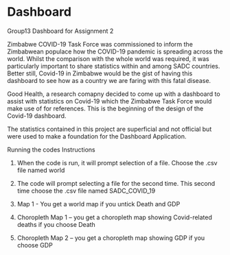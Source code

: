 # Dashboard
Group13 Dashboard for Assignment 2


Zimbabwe COVID-19 Task Force was commissioned to inform the Zimbabwean populace  how the COVID-19 pandemic is spreading across the world. Whilst the comparison with the whole world was required, it was particularly important to share statistics within and among SADC countries. Better still, Covid-19 in Zimbabwe would be the gist of having this dashboard to see how as a country we are faring with this fatal disease. 
        
Good Health, a research comapny decided to come up with a dashboard to assist with statistics on Covid-19 which the Zimbabwe Task Force would make use of for references. This is the beginning of the design of the Covid-19 dashboard.

The statistics contained in this project are superficial and not official but were used to make a foundation for the Dashboard Application.

Running the codes 
Instructions 

1. When the code is run, it will prompt selection of a file. Choose the .csv file named world

2. The code will prompt selecting a file for the second time. This second time choose the .csv file named SADC_COVID_19 

3. Map 1 - You get a world map if you untick Death and GDP

4. Choropleth Map 1 – you get a choropleth map showing Covid-related deaths if you choose Death

5. Choropleth Map 2 – you get a choropleth map showing GDP  if you choose GDP

